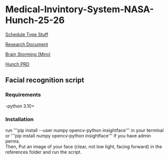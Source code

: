 # Medical-Invintory-System-NASA-Hunch-25-26

[Schedule Type Stuff](https://trello.com/invite/b/68bf3e98c209f280332c74e3/ATTIed1f1ef0679d120b4182488ae0dd97ffDA70C4AB/medical-inventory-system-nasa-hunch)

[Research Document](https://docs.google.com/document/d/1bPDbMDzeHgcyTJU0ENFX7s9UR9npXHJ3vHZIvmdP6Yc/edit?tab=t.0)

[Brain Storming (Miro)](https://miro.com/app/board/uXjVJIvb3LU=/)

[Hunch PRD](https://docs.google.com/document/d/1xbYMEUOa4X8jCOhtI8mB1611vSFbLBnLVmrof_Y4Wvc/edit?usp=sharing)



## Facial recognition script


### Requirements
-python 3.10+

### Installation
run '''pip install --user numpy opencv-python insightface''' in your terminal or '''pip install numpy opencv-python insightface''' if you have admin perms.  
Then, Put an image of your face (clear, not low light, facing forward) in the references folder and run the script.


